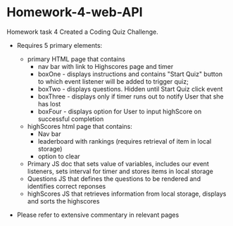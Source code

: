 # Homework-4-web-API
Homework task 4
Created a Coding Quiz Challenge.

* Requires 5 primary elements:
    - primary HTML page that contains
        - nav bar with link to Highscores page and timer
        - boxOne - displays instructions and contains "Start Quiz" button to which event listener will be added to trigger quiz;
        - boxTwo - displays questions. Hidden until Start Quiz click event
        - boxThree - displays only if timer runs out to notify User that she has lost
        - boxFour - displays option for User to input highScore on successful completion
    - highScores html page that contains:
        - Nav bar
        - leaderboard with rankings (requires retrieval of item in local storage)
        - option to clear
    - Primary JS doc that sets value of variables, includes our event listeners, sets interval for timer and stores items in local storage
    - Questions JS that defines the questions to be rendered and identifies correct reponses
    - highScores JS that retrieves information from local storage, displays and sorts the highscores

* Please refer to extensive commentary in relevant pages